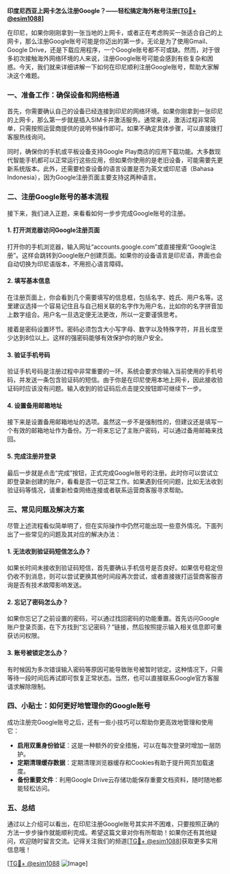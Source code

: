 **印度尼西亚上网卡怎么注册Google？——轻松搞定海外账号注册[[TG💪+ @esim1088](https://t.me/s/esim1088)]**

在印尼，如果你刚刚拿到一张当地的上网卡，或者正在考虑购买一张适合自己的上网卡，那么注册Google账号可能是你迈出的第一步。无论是为了使用Gmail、Google Drive，还是下载应用程序，一个Google账号都不可或缺。然而，对于很多初次接触海外网络环境的人来说，注册Google账号可能会感到有些复杂和困惑。今天，我们就来详细讲解一下如何在印尼顺利注册Google账号，帮助大家解决这个难题。

### 一、准备工作：确保设备和网络畅通

首先，你需要确认自己的设备已经连接到印尼的网络环境。如果你刚拿到一张印尼的上网卡，那么第一步就是插入SIM卡并激活服务。通常来说，激活过程非常简单，只需按照运营商提供的说明书操作即可。如果不确定具体步骤，可以直接拨打客服热线询问。

同时，确保你的手机或平板设备支持Google Play商店的应用下载功能。大多数现代智能手机都可以正常运行这些应用，但如果你使用的是老旧设备，可能需要先更新系统版本。此外，还需要检查设备的语言设置是否为英文或印尼语（Bahasa Indonesia），因为Google注册页面主要支持这两种语言。

### 二、注册Google账号的基本流程

接下来，我们进入正题，来看看如何一步步完成Google账号的注册。

#### 1. 打开浏览器访问Google注册页面

打开你的手机浏览器，输入网址“accounts.google.com”或直接搜索“Google注册”。这样会跳转到Google账户创建页面。如果你的设备语言是印尼语，界面也会自动切换为印尼语版本，不用担心语言障碍。

#### 2. 填写基本信息

在注册页面上，你会看到几个需要填写的信息框，包括名字、姓氏、用户名等。这里建议选择一个容易记住且与自己相关联的名字作为用户名，比如你的名字拼音加上数字组合。用户名一旦选定便无法更改，所以一定要谨慎思考。

接着是密码设置环节。密码必须包含大小写字母、数字以及特殊字符，并且长度至少达到8位以上。这样的强密码能够有效保护你的账户安全。

#### 3. 验证手机号码

验证手机号码是注册过程中非常重要的一环。系统会要求你输入当前使用的手机号码，并发送一条包含验证码的短信。由于你是在印尼使用本地上网卡，因此接收验证码时应该没有问题。输入收到的验证码后点击提交按钮即可继续下一步。

#### 4. 设置备用邮箱地址

接下来是设置备用邮箱地址的选项。虽然这一步不是强制性的，但建议还是填写一个有效的邮箱地址作为备份。万一将来忘记了主账户密码，可以通过备用邮箱来找回。

#### 5. 完成注册并登录

最后一步就是点击“完成”按钮，正式完成Google账号的注册。此时你可以尝试立即登录新创建的账户，看看是否一切正常工作。如果遇到任何问题，比如无法收到验证码等情况，请重新检查网络连接或者联系运营商客服寻求帮助。

### 三、常见问题及解决方案

尽管上述流程看似简单明了，但在实际操作中仍然可能出现一些意外情况。下面列出了一些常见的问题及其对应的解决办法：

#### 1. 无法收到验证码短信怎么办？

如果长时间未接收到验证码短信，首先要确认手机信号是否良好。如果信号稳定但仍收不到消息，则可以尝试更换其他时间段再次尝试，或者直接拨打运营商客服咨询是否有技术故障影响发送。

#### 2. 忘记了密码怎么办？

如果你忘记了之前设置的密码，可以通过找回密码的功能重置。首先访问Google账户登录页面，在下方找到“忘记密码？”链接，然后按照提示输入相关信息即可重获访问权限。

#### 3. 账号被锁定怎么办？

有时候因为多次错误输入密码等原因可能导致账号被暂时锁定。这种情况下，只需等待一段时间后再试即可恢复正常状态。当然，也可以直接联系Google官方客服请求解除限制。

### 四、小贴士：如何更好地管理你的Google账号

成功注册完Google账号之后，还有一些小技巧可以帮助你更高效地管理和使用它：

- **启用双重身份验证**：这是一种额外的安全措施，可以在每次登录时增加一层防护。
- **定期清理缓存数据**：定期清理浏览器缓存和Cookies有助于提升网页加载速度。
- **备份重要文件**：利用Google Drive云存储功能保存重要文档资料，随时随地都能轻松访问。

### 五、总结

通过以上介绍可以看出，在印尼注册Google账号其实并不困难，只要按照正确的方法一步步操作就能顺利完成。希望这篇文章对你有所帮助！如果你还有其他疑问，欢迎随时留言交流。记得关注我们的频道[[TG💪+ @esim1088](https://t.me/s/esim1088)]获取更多实用信息哦！

[[TG💪+ @esim1088](https://t.me/s/esim1088) ![Image](https://i.postimg.cc/4NQfJmqS/Snipaste-2025-05-13-00-14-12.png)]
